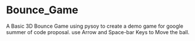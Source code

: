 # Bounce_Game
A Basic 3D Bounce Game using pysoy to create a demo game for google summer of code proposal.
use Arrow and Space-bar Keys to Move the ball.
